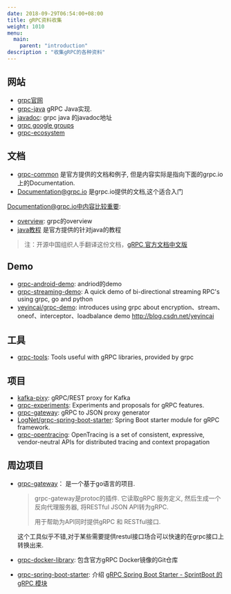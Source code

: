 ```yaml
---
date: 2018-09-29T06:54:00+08:00
title: gRPC资料收集
weight: 1010
menu:
  main:
    parent: "introduction"
description : "收集gRPC的各种资料"
---
```


## 网站

- [grpc官网](http://www.grpc.io/)
- [grpc-java](https://github.com/grpc/grpc-java) gRPC Java实现.
- [javadoc](http://www.grpc.io/grpc-java/javadoc/index.html): grpc java 的javadoc地址
- [grpc google groups](https://groups.google.com/forum/#!forum/grpc-io)
- [grpc-ecosystem](https://github.com/grpc-ecosystem)

## 文档

- [grpc-common](http://github.com/grpc/grpc-common) 是官方提供的文档和例子, 但是内容实际是指向下面的grpc.io上的Documentation.
- [Documentation@grpc.io](http://www.grpc.io/docs/) 是grpc.io提供的文档,这个适合入门

Documentation@grpc.io中内容比较重要:

- [overview](http://www.grpc.io/docs/index.html): grpc的overview
- [java教程](http://www.grpc.io/docs/tutorials/basic/java.html) 是官方提供的针对java的教程

> 注：开源中国组织人手翻译这份文档，[gRPC 官方文档中文版](http://doc.oschina.net/grpc?t=58011)

## Demo

- [grpc-android-demo](https://github.com/Lovoo/grpc-android-demo): andriod的demo
- [grpc-streaming-demo](https://github.com/ridha/grpc-streaming-demo): A quick demo of bi-directional streaming RPC's using grpc, go and python
- [yeyincai/grpc-demo](https://github.com/yeyincai/grpc-demo): introduces using grpc about encryption、stream、oneof、interceptor、loadbalance demo http://blog.csdn.net/yeyincai

## 工具

- [grpc-tools](https://github.com/grpc/grpc-tools): Tools useful with gRPC libraries, provided by grpc

## 项目

- [kafka-pixy](https://github.com/mailgun/kafka-pixy): gRPC/REST proxy for Kafka
- [grpc-experiments](https://github.com/grpc/grpc-experiments): Experiments and proposals for gRPC features.
- [grpc-gateway](https://github.com/grpc-ecosystem/grpc-gateway): gRPC to JSON proxy generator
- [LogNet/grpc-spring-boot-starter](https://github.com/LogNet/grpc-spring-boot-starter): Spring Boot starter module for gRPC framework.
- [grpc-opentracing](https://github.com/grpc-ecosystem/grpc-opentracing): OpenTracing is a set of consistent, expressive, vendor-neutral APIs for distributed tracing and context propagation

## 周边项目

- [grpc-gateway](https://github.com/gengo/grpc-gateway)： 是一个基于go语言的项目.

  > grpc-gateway是protoc的插件. 它读取gRPC 服务定义, 然后生成一个反向代理服务器, 将RESTful JSON API转为gRPC.
  >
  > 用于帮助为API同时提供gRPC 和 RESTful接口.

  这个工具似乎不错,对于某些需要提供restul接口场合可以快速的在grpc接口上转换出来.

- [grpc-docker-library](https://github.com/grpc/grpc-docker-library): 包含官方gRPC Docker镜像的Git仓库

- [grpc-spring-boot-starter](https://github.com/yidongnan/grpc-spring-boot-starter): 介绍 [gRPC Spring Boot Starter - SprintBoot 的 gRPC 模块](https://www.v2ex.com/t/343538)



